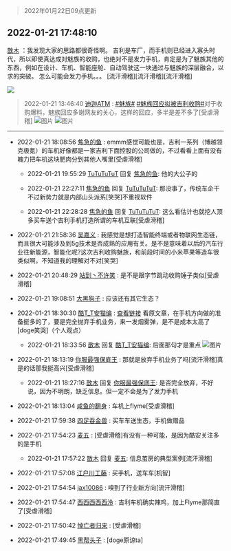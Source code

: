> 2022年01月22日09点更新
<link rel="stylesheet" href="https://cdn.jsdelivr.net/gh/taotie6/sampleJSON@main/css/photo_show.css">
<meta name="referrer" content="no-referrer" />


 ## 2022-01-21 17:48:10 

 [㪚木](https://www.coolapk.com/feed/32988634?shareKey=ODFiNDYxNDhjNjdlNjFlYTg0MGE~) ：我发现大家的思路都很奇怪啊。
吉利是车厂，而手机则已经进入寡头时代，所以即使真达成对魅族的收购，也绝对不是发力手机，肯定是为了魅族其他的东西，例如在设计、车机、智能座舱、自动驾驶这一块通过与魅族的深层融合，以求的突破。
怎么可能会发力手机。。。<!--break-->
[流汗滑稽][流汗滑稽][流汗滑稽] 

<div class="album">
<img class="img-item" src="https://image.coolapk.com/feed/2021/0604/09/3142203_cc75c90b_1482_4911@300x300.gif" />
</div>

> 2022-01-21 13:46:40 
> [迪迦ATM](https://www.coolapk.com/feed/32983242?shareKey=NDQ3ZjRmODkzOTBjNjFlYTg0MGE~) : <a class="feed-link-tag" href="/t/魅族?type=0">#魅族#</a> <a class="feed-link-tag" href="/t/魅族回应拟被吉利收购?type=0">#魅族回应拟被吉利收购#</a>对于收购爆料，魅族回应多谢网友的关心，这样的回应，多半是差不多了[受虐滑稽] 
![图片](https://image.coolapk.com/feed/2022/0121/13/3982053_5efad238_3999_8246_788@696x654.jpeg)
![图片](https://image.coolapk.com/feed/2022/0121/13/3982053_bd9de53f_3999_8251_198@1080x1080.jpeg)

 ------- 

- 2022-01-21 18:08:56 [焦急的鱼](uid=1066955) : emmm感觉可能也是，吉利一系列（博越领克极氪）的车机好像都是一家吉利下面控股的公司做的，不过看看上面有没有魄力把车机这块肥肉分到其他人嘴里[受虐滑稽] 

    - 2022-01-21 19:55:29 [TuTuTuTuT](uid=1433312) 回复 [焦急的鱼](uid=1066955): 他的大公子的 

    - 2022-01-21 22:27:11 [焦急的鱼](uid=1066955) 回复 [TuTuTuTuT](uid=1433312): 那没事了，传统车企干不过新势力就是内部山头派系[笑哭]不重视软件 

    - 2022-01-21 22:28:28 [焦急的鱼](uid=1066955) 回复 [TuTuTuTuT](uid=1433312): 这么看估计也就挖人顶多买车送个吉利手机打造所谓的车机互联[受虐滑稽] 

- 2022-01-21 21:58:36 [吴嘉义](uid=2877191) : 我感觉是想打造智能终端或者物联网生态链，而且很大可能涉及到5g技术是否成熟的应用有关。是不是意味着以后的汽车行业往新能源，智能化呢?这次吉利收购魅族，和前段时间的小米苹果等造车很类似啊，不知道我的理解对不对[笑哭] 

- 2022-01-21 20:48:29 [站到丶不许笑](uid=1165627) : 是不是跟字节跳动收购锤子类似[受虐滑稽] 

- 2022-01-21 19:08:51 [大黑狗子](uid=1259186) : 应该还有其它生态？ 

- 2022-01-21 18:30:30 [酷T_T安猫编](uid=3220399) : <a class="feed-link-url" href="https://m.36kr.com/p/1577952337464066" title="https://m.36kr.com/p/1577952337464066" target="_blank" rel="nofollow">查看链接</a> 看原文章，在手机方向做的准备挺多的了，要是完全抛弃手机业务，来一发烟雾弹，是不是成本太高了[doge笑哭]（个人观点） 

    - 2022-01-21 18:33:56 [㪚木](uid=1081091) 回复 [酷T_T安猫编](uid=3220399): 后面那句才是重点 ![图片](https://image.coolapk.com/feed/2022/0121/18/1081091_534aefe1_1235_6306_92@1080x669.jpeg)

- 2022-01-21 18:13:19 [你服最强保底王](uid=3268736) : 那就是放弃手机业务了吗[流汗滑稽]真是的话那我挺高兴[受虐滑稽] 

    - 2022-01-21 18:27:16 [㪚木](uid=1081091) 回复 [你服最强保底王](uid=3268736): 是否完全放弃，不好说，因为不明朗，缺乏信息。但一定不会是为了发力手机 

- 2022-01-21 18:13:04 [咸鱼的翻身](uid=3945270) : 车机上flyme[受虐滑稽] 

- 2022-01-21 17:59:38 [四足吞金兽](uid=2416312) : 买车车送生态，手机做赠品 

- 2022-01-21 17:54:23 [麦五](uid=4301465) : [受虐滑稽]有没有一种可能，是因为酷安关注多的是手机 

    - 2022-01-21 17:57:22 [㪚木](uid=1081091) 回复 [麦五](uid=4301465): 信息茧房的典型案例[流汗滑稽] 

- 2022-01-21 17:57:08 [江户川工藤](uid=708569) : 买手机，送车车[机智] 

- 2022-01-21 17:54:54 [jax10086](uid=797822) : 嗅到了行业新方向[流汗滑稽] 

- 2022-01-21 17:54:47 [西西西西西泠](uid=3009916) : 吉利车机确实辣鸡，加上Flyme那简直了[受虐滑稽] 

- 2022-01-21 17:50:42 [悼亡者归来](uid=2627573) : [受虐滑稽] 

- 2022-01-21 17:49:45 [黑帮头子](uid=2838832) : [doge原谅ta] 

